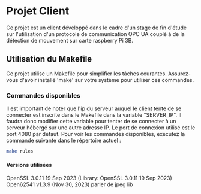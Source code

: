 # Projet Client

Ce projet est un client développé dans le cadre d'un stage de fin d'étude sur l'utilisation d'un protocole de communication OPC UA couplé à de la détection de mouvement sur carte raspberry Pi 3B.

## Utilisation du Makefile

Ce projet utilise un Makefile pour simplifier les tâches courantes. Assurez-vous d'avoir installé 'make' sur votre système pour utiliser ces commandes.

### Commandes disponibles

Il est important de noter que l'ip du serveur auquel le client tente de se connecter est inscrite dans le Makefile dans la variable "SERVER_IP". Il faudra donc modifier cette variable pour tenter de se connecter à un serveur hébergé sur une autre adresse IP. Le port de connexion utilisé est le port 4080 par défaut.
Pour voir les commandes disponibles, exécutez la commande suivante dans le répertoire actuel :

```bash
make rules
```

#### Versions utilisées
OpenSSL 3.0.11 19 Sep 2023 (Library: OpenSSL 3.0.11 19 Sep 2023)
Open62541 v1.3.9 (Nov 30, 2023)
parler de jpeg lib
